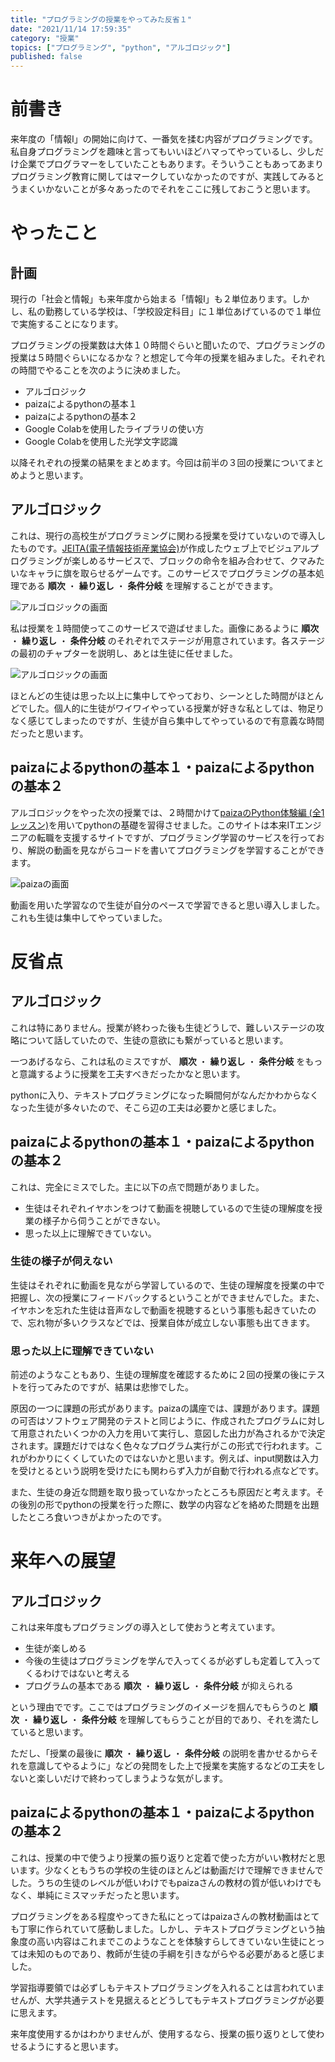 ```yaml
---
title: "プログラミングの授業をやってみた反省１"
date: "2021/11/14 17:59:35"
category: "授業"
topics: ["プログラミング", "python", "アルゴロジック"]
published: false
---
```


# 前書き

来年度の「情報Ⅰ」の開始に向けて、一番気を揉む内容がプログラミングです。
私自身プログラミングを趣味と言ってもいいほどハマってやっているし、少しだけ企業でプログラマーをしていたこともあります。そういうこともあってあまりプログラミング教育に関してはマークしていなかったのですが、実践してみるとうまくいかないことが多々あったのでそれをここに残しておこうと思います。

# やったこと

## 計画

現行の「社会と情報」も来年度から始まる「情報Ⅰ」も２単位あります。しかし、私の勤務している学校は、「学校設定科目」に１単位あげているので１単位で実施することになります。


プログラミングの授業数は大体１０時間ぐらいと聞いたので、プログラミングの授業は５時間ぐらいになるかな？と想定して今年の授業を組みました。それぞれの時間でやることを次のように決めました。

- アルゴロジック
- paizaによるpythonの基本１
- paizaによるpythonの基本２
- Google Colabを使用したライブラリの使い方
- Google Colabを使用した光学文字認識

以降それぞれの授業の結果をまとめます。今回は前半の３回の授業についてまとめようと思います。

## アルゴロジック

これは、現行の高校生がプログラミングに関わる授業を受けていないので導入したものです。[JEITA(電子情報技術産業協会)](https://home.jeita.or.jp/is/junior/link/link_jeita.html)が作成したウェブ上でビジュアルプログラミングが楽しめるサービスで、ブロックの命令を組み合わせて、クマみたいなキャラに旗を取らせるゲームです。このサービスでプログラミングの基本処理である **順次** ・ **繰り返し** ・ **条件分岐** を理解することができます。

![アルゴロジックの画面](../src/algo-logic1.png)

私は授業を１時間使ってこのサービスで遊ばせました。画像にあるように **順次** ・ **繰り返し** ・ **条件分岐** のそれぞれでステージが用意されています。各ステージの最初のチャプターを説明し、あとは生徒に任せました。

![アルゴロジックの画面](../src/algo-logic2.png)

ほとんどの生徒は思った以上に集中してやっており、シーンとした時間がほとんどでした。個人的に生徒がワイワイやっている授業が好きな私としては、物足りなく感じてしまったのですが、生徒が自ら集中してやっているので有意義な時間だったと思います。


## paizaによるpythonの基本１・paizaによるpythonの基本２

アルゴロジックをやった次の授業では、２時間かけて[paizaのPython体験編 (全1レッスン)](https://paiza.jp/works/python/trial)を用いてpythonの基礎を習得させました。このサイトは本来ITエンジニアの転職を支援するサイトですが、プログラミング学習のサービスを行っており、解説の動画を見ながらコードを書いてプログラミングを学習することができます。

![paizaの画面](../src/paiza-screen.png)

動画を用いた学習なので生徒が自分のペースで学習できると思い導入しました。これも生徒は集中してやっていました。


# 反省点

## アルゴロジック

これは特にありません。授業が終わった後も生徒どうしで、難しいステージの攻略について話していたので、生徒の意欲にも繋がっていると思います。

一つあげるなら、これは私のミスですが、 **順次** ・ **繰り返し** ・ **条件分岐** をもっと意識するように授業を工夫すべきだったかなと思います。

pythonに入り、テキストプログラミングになった瞬間何がなんだかわからなくなった生徒が多々いたので、そこら辺の工夫は必要かと感じました。

## paizaによるpythonの基本１・paizaによるpythonの基本２

これは、完全にミスでした。主に以下の点で問題がありました。

- 生徒はそれぞれイヤホンをつけて動画を視聴しているので生徒の理解度を授業の様子から伺うことができない。
- 思った以上に理解できていない。

### 生徒の様子が伺えない

生徒はそれぞれに動画を見ながら学習しているので、生徒の理解度を授業の中で把握し、次の授業にフィードバックするということができませんでした。また、イヤホンを忘れた生徒は音声なしで動画を視聴するという事態も起きていたので、忘れ物が多いクラスなどでは、授業自体が成立しない事態も出てきます。

### 思った以上に理解できていない

前述のようなこともあり、生徒の理解度を確認するために２回の授業の後にテストを行ってみたのですが、結果は悲惨でした。

原因の一つに課題の形式があります。paizaの講座では、課題があります。課題の可否はソフトウェア開発のテストと同じように、作成されたプログラムに対して用意されたいくつかの入力を用いて実行し、意図した出力が為されるかで決定されます。課題だけではなく色々なプログラム実行がこの形式で行われます。これがわかりにくくしていたのではないかと思います。例えば、input関数は入力を受けとるという説明を受けたにも関わらず入力が自動で行われる点などです。

また、生徒の身近な問題を取り扱っていなかったところも原因だと考えます。その後別の形でpythonの授業を行った際に、数学の内容などを絡めた問題を出題したところ食いつきがよかったのです。

# 来年への展望

## アルゴロジック

これは来年度もプログラミングの導入として使おうと考えています。

- 生徒が楽しめる
- 今後の生徒はプログラミングを学んで入ってくるが必ずしも定着して入ってくるわけではないと考える
- プログラムの基本である **順次** ・ **繰り返し** ・ **条件分岐** が抑えられる

という理由でです。ここではプログラミングのイメージを掴んでもらうのと **順次** ・ **繰り返し** ・ **条件分岐** を理解してもらうことが目的であり、それを満たしていると思います。

ただし、「授業の最後に **順次** ・ **繰り返し** ・ **条件分岐** の説明を書かせるからそれを意識してやるように」などの発問をした上で授業を実施するなどの工夫をしないと楽しいだけで終わってしまうような気がします。

## paizaによるpythonの基本１・paizaによるpythonの基本２

これは、授業の中で使うより授業の振り返りと定着で使った方がいい教材だと思います。少なくともうちの学校の生徒のほとんどは動画だけで理解できませんでした。うちの生徒のレベルが低いわけでもpaizaさんの教材の質が低いわけでもなく、単純にミスマッチだったと思います。

プログラミングをある程度やってきた私にとってはpaizaさんの教材動画はとても丁寧に作られていて感動しました。しかし、テキストプログラミングという抽象度の高い内容はこれまでこのようなことを体験すらしてきていない生徒にとっては未知のものであり、教師が生徒の手綱を引きながらやる必要があると感じました。

学習指導要領では必ずしもテキストプログラミングを入れることは言われていませんが、大学共通テストを見据えるとどうしてもテキストプログラミングが必要に思えます。

来年度使用するかはわかりませんが、使用するなら、授業の振り返りとして使わせるようにすると思います。
